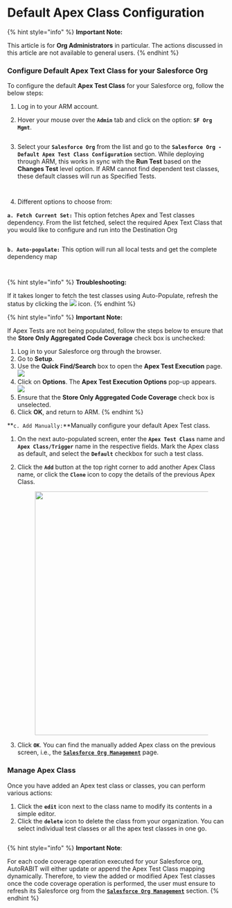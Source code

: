 # Default Apex Class Configuration

{% hint style="info" %}
**Important Note:**&#x20;

This article is for **Org Administrators** in particular. The actions discussed in this article are not available to general users. &#x20;
{% endhint %}

### Configure Default Apex Text Class for your Salesforce Org <a href="#configure-default-apex-text-class-for-your-salesforce-org" id="configure-default-apex-text-class-for-your-salesforce-org"></a>

To configure the default **Apex Test Class** for your Salesforce org, follow the below steps:&#x20;

1. Log in to your ARM account.
2.  Hover your mouse over the **`Admin`** tab and click on the option: **`SF Org Mgmt`**.

    <figure><img src="https://cdn.document360.io/8711f4e7-c040-4616-aac9-d947f87e4619/Images/Documentation/image-1613572076213.png" alt=""><figcaption></figcaption></figure>
3. Select your **`Salesforce Org`** from the list and go to the **`Salesforce Org - Default Apex Test Class Configuration`** section. While deploying through ARM, this works in sync with the **Run Test** based on the **Changes Test** level option. If ARM cannot find dependent test classes, these default classes will run as Specified Tests.

<figure><img src="https://cdn.document360.io/8711f4e7-c040-4616-aac9-d947f87e4619/Images/Documentation/image-1613572277097.png" alt=""><figcaption></figcaption></figure>

<figure><img src="https://cdn.document360.io/8711f4e7-c040-4616-aac9-d947f87e4619/Images/Documentation/image-1613572354746.png" alt=""><figcaption></figcaption></figure>

4. Different options to choose from:

**`a. Fetch Current Set:`** This option fetches Apex and Test classes dependency. From the list     fetched, select the required Apex Text Class that you would like to configure and run into the Destination Org

<figure><img src="https://cdn.document360.io/8711f4e7-c040-4616-aac9-d947f87e4619/Images/Documentation/image-1613572495402.png" alt=""><figcaption></figcaption></figure>

**`b. Auto-populate:`** This option will run all local tests and get the complete dependency map

<figure><img src="https://cdn.document360.io/8711f4e7-c040-4616-aac9-d947f87e4619/Images/Documentation/image-1613572534496.png" alt=""><figcaption></figcaption></figure>

<figure><img src="https://cdn.document360.io/8711f4e7-c040-4616-aac9-d947f87e4619/Images/Documentation/image-1613572679417.png" alt=""><figcaption></figcaption></figure>

{% hint style="info" %}
**Troubleshooting:**&#x20;

If it takes longer to fetch the test classes using Auto-Populate, refresh the status by clicking the ![](https://cdn.document360.io/8711f4e7-c040-4616-aac9-d947f87e4619/Images/Documentation/image-1613573106274.png) icon.
{% endhint %}

{% hint style="info" %}
**Important Note:**&#x20;

If Apex Tests are not being populated, follow the steps below to ensure that the **Store Only Aggregated Code Coverage** check box is unchecked:

1. Log in to your Salesforce org through the browser.
2. Go to **Setup**.
3. Use the **Quick Find/Search** box to open the **Apex Test Execution** page.\
   ![](https://cdn.document360.io/8711f4e7-c040-4616-aac9-d947f87e4619/Images/Documentation/image-1689939001273.png)
4. Click on **Options**. The **Apex Test Execution Options** pop-up appears.\
   ![](https://cdn.document360.io/8711f4e7-c040-4616-aac9-d947f87e4619/Images/Documentation/image-1689939081453.png)
5. Ensure that the **Store Only Aggregated Code Coverage** check box is unselected.
6. Click **OK**, and return to ARM.
{% endhint %}

**`c. Add Manually:`**Manually configure your default Apex Test class.

1. On the next auto-populated screen, enter the **`Apex Test Class`** name and **`Apex Class/Trigger`** name in the respective fields. Mark the Apex class as default, and select the **`Default`** checkbox for such a test class.
2.  Click the **`Add`** button at the top right corner to add another Apex Class name, or click the **`Clone`** icon to copy the details of the previous Apex Class.

    <figure><img src="https://cdn.document360.io/8711f4e7-c040-4616-aac9-d947f87e4619/Images/Documentation/image-1613573200619.png" alt="" width="563"><figcaption></figcaption></figure>
3. Click **`OK`**. You can find the manually added Apex class on the previous screen, i.e., the [**`Salesforce Org Management`**](arm-features/salesforce-org-management.md) page.

### Manage Apex Class <a href="#manage-apex-class" id="manage-apex-class"></a>

Once you have added an Apex test class or classes, you can perform various actions:

1. Click the **`edit`** icon next to the class name to modify its contents in a simple editor.
2. Click the **`delete`** icon to delete the class from your organization. You can select individual test classes or all the apex test classes in one go.

<figure><img src="https://cdn.document360.io/8711f4e7-c040-4616-aac9-d947f87e4619/Images/Documentation/image-1613573261291.png" alt=""><figcaption></figcaption></figure>

{% hint style="info" %}
**Important Note**:&#x20;

For each code coverage operation executed for your Salesforce org, AutoRABIT will either update or append the Apex Test Class mapping dynamically. Therefore, to view the added or modified Apex Test classes once the code coverage operation is performed, the user must ensure to refresh its Salesforce org from the [**`Salesforce Org Management`**](arm-features/salesforce-org-management.md) section.
{% endhint %}
